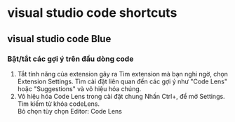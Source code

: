 # visual studio code shortcuts
## visual studio code Blue
### Bật/tắt các gợi ý trên đầu dòng code
1. Tắt tính năng của extension gây ra
   Tìm extension mà bạn nghi ngờ, chọn Extension Settings.
   Tìm cài đặt liên quan đến các gợi ý như "Code Lens" hoặc "Suggestions" và vô hiệu hóa chúng.
2. Vô hiệu hóa Code Lens trong cài đặt chung
   Nhấn Ctrl+, để mở Settings.  
   Tìm kiếm từ khóa codeLens.  
   Bỏ chọn tùy chọn Editor: Code Lens  
